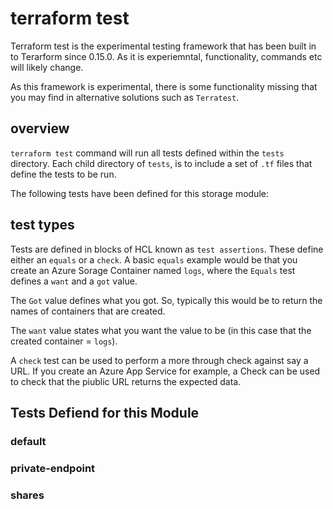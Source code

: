# terraform test

Terraform test is the experimental testing framework that has been built in to Terarform since 0.15.0. As it is experiemntal, functionality, commands etc will likely change.

As this framework is experimental, there is some functionality missing that you may find in alternative solutions such as `Terratest`.

## overview

`terraform test` command will run all tests defined within the `tests` directory. Each child directory of `tests`, is to include a set of `.tf` files that define the tests to be run.

The following tests have been defined for this storage module:

## test types

Tests are defined in blocks of HCL known as `test assertions`. These define either an `equals` or a `check`. A basic `equals` example would be that you create an Azure Sorage Container named `logs`, where the `Equals` test defines a `want` and a `got` value.

The `Got` value defines what you got. So, typically this would be to return the names of containers that are created.

The `want` value states what you want the value to be (in this case that the created container = `logs`).

A `check` test can be used to perform a more through check against say a URL. If you create an Azure App Service for example, a Check can be used to check that the piublic URL returns the expected data.


## Tests Defiend for this Module

### default

### private-endpoint

### shares





